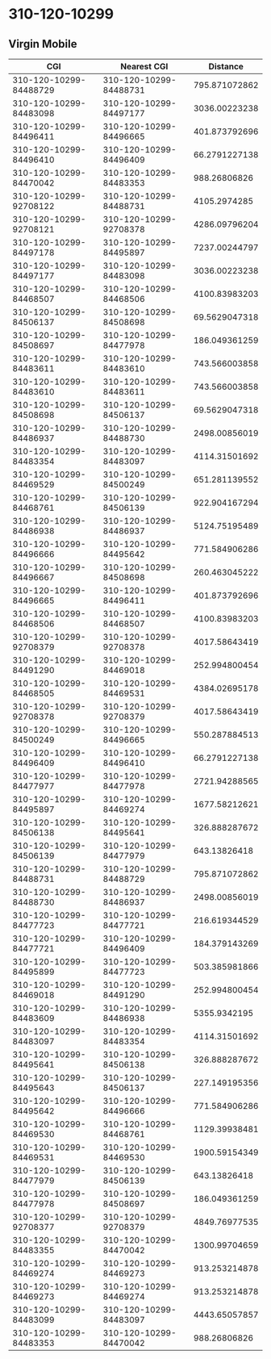 # 310-120-10299
## Virgin Mobile


| CGI | Nearest CGI | Distance |
|-----|-------------|----------|
| 310-120-10299-84488729 | 310-120-10299-84488731 | 795.871072862 |
| 310-120-10299-84483098 | 310-120-10299-84497177 | 3036.00223238 |
| 310-120-10299-84496411 | 310-120-10299-84496665 | 401.873792696 |
| 310-120-10299-84496410 | 310-120-10299-84496409 | 66.2791227138 |
| 310-120-10299-84470042 | 310-120-10299-84483353 | 988.26806826 |
| 310-120-10299-92708122 | 310-120-10299-84488731 | 4105.2974285 |
| 310-120-10299-92708121 | 310-120-10299-92708378 | 4286.09796204 |
| 310-120-10299-84497178 | 310-120-10299-84495897 | 7237.00244797 |
| 310-120-10299-84497177 | 310-120-10299-84483098 | 3036.00223238 |
| 310-120-10299-84468507 | 310-120-10299-84468506 | 4100.83983203 |
| 310-120-10299-84506137 | 310-120-10299-84508698 | 69.5629047318 |
| 310-120-10299-84508697 | 310-120-10299-84477978 | 186.049361259 |
| 310-120-10299-84483611 | 310-120-10299-84483610 | 743.566003858 |
| 310-120-10299-84483610 | 310-120-10299-84483611 | 743.566003858 |
| 310-120-10299-84508698 | 310-120-10299-84506137 | 69.5629047318 |
| 310-120-10299-84486937 | 310-120-10299-84488730 | 2498.00856019 |
| 310-120-10299-84483354 | 310-120-10299-84483097 | 4114.31501692 |
| 310-120-10299-84469529 | 310-120-10299-84500249 | 651.281139552 |
| 310-120-10299-84468761 | 310-120-10299-84506139 | 922.904167294 |
| 310-120-10299-84486938 | 310-120-10299-84486937 | 5124.75195489 |
| 310-120-10299-84496666 | 310-120-10299-84495642 | 771.584906286 |
| 310-120-10299-84496667 | 310-120-10299-84508698 | 260.463045222 |
| 310-120-10299-84496665 | 310-120-10299-84496411 | 401.873792696 |
| 310-120-10299-84468506 | 310-120-10299-84468507 | 4100.83983203 |
| 310-120-10299-92708379 | 310-120-10299-92708378 | 4017.58643419 |
| 310-120-10299-84491290 | 310-120-10299-84469018 | 252.994800454 |
| 310-120-10299-84468505 | 310-120-10299-84469531 | 4384.02695178 |
| 310-120-10299-92708378 | 310-120-10299-92708379 | 4017.58643419 |
| 310-120-10299-84500249 | 310-120-10299-84496665 | 550.287884513 |
| 310-120-10299-84496409 | 310-120-10299-84496410 | 66.2791227138 |
| 310-120-10299-84477977 | 310-120-10299-84477978 | 2721.94288565 |
| 310-120-10299-84495897 | 310-120-10299-84469274 | 1677.58212621 |
| 310-120-10299-84506138 | 310-120-10299-84495641 | 326.888287672 |
| 310-120-10299-84506139 | 310-120-10299-84477979 | 643.13826418 |
| 310-120-10299-84488731 | 310-120-10299-84488729 | 795.871072862 |
| 310-120-10299-84488730 | 310-120-10299-84486937 | 2498.00856019 |
| 310-120-10299-84477723 | 310-120-10299-84477721 | 216.619344529 |
| 310-120-10299-84477721 | 310-120-10299-84496409 | 184.379143269 |
| 310-120-10299-84495899 | 310-120-10299-84477723 | 503.385981866 |
| 310-120-10299-84469018 | 310-120-10299-84491290 | 252.994800454 |
| 310-120-10299-84483609 | 310-120-10299-84486938 | 5355.9342195 |
| 310-120-10299-84483097 | 310-120-10299-84483354 | 4114.31501692 |
| 310-120-10299-84495641 | 310-120-10299-84506138 | 326.888287672 |
| 310-120-10299-84495643 | 310-120-10299-84506137 | 227.149195356 |
| 310-120-10299-84495642 | 310-120-10299-84496666 | 771.584906286 |
| 310-120-10299-84469530 | 310-120-10299-84468761 | 1129.39938481 |
| 310-120-10299-84469531 | 310-120-10299-84469530 | 1900.59154349 |
| 310-120-10299-84477979 | 310-120-10299-84506139 | 643.13826418 |
| 310-120-10299-84477978 | 310-120-10299-84508697 | 186.049361259 |
| 310-120-10299-92708377 | 310-120-10299-92708379 | 4849.76977535 |
| 310-120-10299-84483355 | 310-120-10299-84470042 | 1300.99704659 |
| 310-120-10299-84469274 | 310-120-10299-84469273 | 913.253214878 |
| 310-120-10299-84469273 | 310-120-10299-84469274 | 913.253214878 |
| 310-120-10299-84483099 | 310-120-10299-84483097 | 4443.65057857 |
| 310-120-10299-84483353 | 310-120-10299-84470042 | 988.26806826 |
